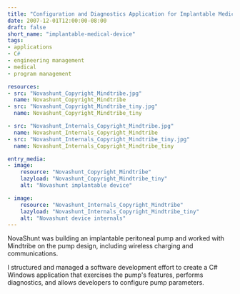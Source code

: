```yaml
---
title: "Configuration and Diagnostics Application for Implantable Medical Device (2007)"
date: 2007-12-01T12:00:00-08:00
draft: false
short_name: "implantable-medical-device"
tags:
- applications
- C#
- engineering management
- medical
- program management

resources:
- src: "Novashunt_Copyright_Mindtribe.jpg"
  name: Novashunt_Copyright_Mindtribe
- src: "Novashunt_Copyright_Mindtribe_tiny.jpg"
  name: Novashunt_Copyright_Mindtribe_tiny

- src: "Novashunt_Internals_Copyright_Mindtribe.jpg"
  name: Novashunt_Internals_Copyright_Mindtribe
- src: "Novashunt_Internals_Copyright_Mindtribe_tiny.jpg"
  name: Novashunt_Internals_Copyright_Mindtribe_tiny

entry_media:
- image:
    resource: "Novashunt_Copyright_Mindtribe"
    lazyload: "Novashunt_Copyright_Mindtribe_tiny"
    alt: "Novashunt implantable device"

- image:
    resource: "Novashunt_Internals_Copyright_Mindtribe"
    lazyload: "Novashunt_Internals_Copyright_Mindtribe_tiny"
    alt: "Novashunt device internals"
---
```

NovaShunt was building an implantable peritoneal pump and worked with Mindtribe on the pump design, including wireless charging and communications.

I structured and managed a software development effort to create a C# Windows application that exercises the pump's features, performs diagnostics, and allows developers to configure pump parameters.
